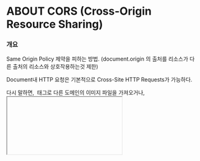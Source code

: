 # ABOUT CORS (Cross-Origin Resource Sharing)

### 개요 
Same Origin Policy 제약을 피하는 방법.
(document.origin 의 출처를 리소스가 다른 출처의 리소스와 상호작용하는것 제한)

Document내 HTTP 요청은 기본적으로 Cross-Site HTTP Requests가 가능하다.

다시 말하면, <img> 태그로 다른 도메인의 이미지 파일을 가져오거나, <iframe> 사용하거나, <link> 태그로 다른 도메인의 CSS를 가져오거나, <script> 태그로 다른 도메인의 JavaScript 라이브러리를 가져오는 것이 모두 가능하다.(embedding)

하지만
<script></script>로 둘러싸여 있는 스크립트에서 생성된 Cross-Site HTTP Requests는 Same Origin(scheme, domain, port) Policy를 적용 받기 때문에 Cross-Site HTTP Requests가 불가능하다.
또한 document에서 getByElement등으로 iframe 내부 참조 불가능하다.


- CORS는 W3C스펙, BROWSER의 Cross Domain Communication 허용을 위한.
- XMLHttpRequest객체를 개발자가 same-domain request롤 활용할 수 있게 허용.(same-origin policy 회피)

간단한 예  
- bob.com 이 alice.com 에 접근하고 싶다.(bob.com 도큐먼트에서 alice.com로 xhr요청) (same-origin policy에 의해 허용되지 않는 상황)
- 그러나, CORS 요청을 지원하고, alice.com도 응답으로 특정 Header(Access-Control-Allow-Origin)을 보낸다면, bob.com이 접근가능
- Client는 cross-origin request를 만들어야하고 (브라우저가 함)
- Server 에서도 CORS-support 설정을 해야한다.


### CORS 요청 생성
```javascript
function createCORSRequest(method, url){
  var xhr = new XMLHttpRequest();
  if("withCredentials" in xhr){
    // XMLHttpRequest 객체에 withCredentials property가 있으면 XMLHttpReuqest2 객체이다.
    xhr.open(method, url, true);
  }else if(typeof XDomainRequest != "undefined"){
    //IE 환경 지원
    xhr = new XDomainRequest();
    xhr.open(method, url);
  }else{
    xhr = null;
  }
  return xhr;
}

var xhr = createCORSRequest('GET', url);
if(!xhr){
  throw new Error('Cors not Supported');
}

```

#### Event handler
- 전통적으로 XMLHttpRequest는 onreadystatechange 이벤트 핸들러 가짐  
XHLHttpReuqest2 는 더 가짐.  

| Event Handler   |      Desc      |
|----------|:-------------:|
| onloadstart| 요청이 start되었을때 |
| onload |    요청이 성공적으로 완료되었을때   |
| onloadend | 요청이 완료되었을때 (성공실패 무관) |
| onprogress | 데이터가 로딩되거나 보내질때 |
등등 있음  

활용 케이스

```javascript
xhr.onload = function(){
  var responseText = xhr.responseText;
  console.log(responseText;)
}
```

#### withCredentials
cookies 요청에 포함하려면  
`xhr.withCredentials = true;`  
`Access-Control-Allow-Credentials: true`(preflight response) 해야한다.

#### 요청보내기
모든 설정이 완료되면 ,`xhr.send();`로 요청 보내기  
```javascript
function makeCORSRequest(){
  var url = 'http://otherdomain.com';
  var xhr = createCORSRequest('GET',url);

  xhr.onload = function(){
    var text = xhr.responseText;
    console.log('XHR LOADED, Response is', text);
  }

  xhr.send();
}
```


### 서버에 CORS supporting 설정
- CORS는 browser와 server간 다뤄지는 문제이다.
- 브라우저는 헤더를 더 추가하고, 때로는 추가 요청(preflight)을 보낸다
- 물론 이런 브라우저의 조치는 Client는 겉보기로는 알수 없다.  

<img src='./cors-flow.png'>
- 이런것들에 대한 구현은 Browser Manufacturer에서도 올바르게 구현해야한다


#### CORS type
- Cors 요청 타입은
  1. simple request
  2. not-so-simple request  

1. Simple Reuqest 는  
HTTP METHOD : HEAD GET POST  
HTTP HEADER : Accept, Accept-Language, Content-Language, Last-Event-ID, Content-Type(only application/x-www-form-urlencoded, multipart/form-data, text/plain), 커스텀헤더 불가    
일 경우.(1회만 요청)  
예)JSON-P corss-domain GET 요청, HTML from POST 요청 경우
위 조건을 만족하지 않으면   not-so-simple

2. not-so-simple Request는  
- preflight, actual request로 구성된다(2회 요청)


#### 1. Handling a simple Request
GET JS 요청
```javascript
var url = 'http://otherdomain.com/cors';
var xhr =  createCORSRequest('GET',url);
xhr.send();
```
HTTP Request
- Origin Header가있다고 해서 모두 CORS 요청은 아니지만, 모든 CORS 요청은 Origin 가짐  

```
GET /cors HTTP/1.1
Origin: api.alice.com     //CORS요청에 항상있는 헤더(scheme+domain+port) 브라우저 영역, 유저가 컨트롤 불가
Host: http://otherdomain.com/cors                  //요청을 보낼 서버
Accept-Language: en-US
Connection: keep-alive
User-Agent: Mozilla/5.0...
```

- 참고)
Same-origin request
```
POST /cors HTTP/1.1
Origin: http://api.bob.com
Host: api.bob.com
```
<strong>same-origin request에서 브라우저는 CORS 응답을 기대하지는 않는다</strong>

```
Access-Control-Allow-Origin: api.alice.com    //요청 Origin이 여기에 포함되지 않으면 서버는 물론 에러를 보냄
Access-Control-Allow-Credentials: true
Access-Control-Expose-Headers: FooBar
Content-Type: text/html; charset=utf-8
```  



모든 CORS 관계된 Header는 Acess-Control-* 형태이다
- Access-Control-Allow-Origin (required) : 모든 Valid한 CORS응답에 포함되야한다.   
모든 사이트가 접근하는 걸 허용하려면  *
- Access-Control-Allow-Credentials (optional) : 디폴트로 cookie는 CORS 요청에 포함되어있지 않지만, 포함시키고 그 포함시킨것을 가리키려면  
ture로 세팅 (XMLHttpRequest2 객체 withCredentials 값도 true로 ...)
- Access-Control-Expose-Headers (optional) : 클라이언트에 노출되도 되는 헤더 리스팅  
클라이언트는 XMLHttpRequest2.getResponseHeader()메서드로 위 헤더에서 리스팅된 CORS 응답 헤더에 접근 할 수 있다


#### 2. Handling a not-so-simple Request
에) PUT , content-type : application/json  인 경우  
하나의 요청으로 보이지만, 실제로 2개의 요청으로 구성된다
1. browser 가  preflight 요청을 보낸다 : 서버에 실제 요청(actual request)를 만들어도 되는지 물어보는 행위
2. actual request :  grant되면 실제 요청 보낸다  
Preflight 지원하려면 서버는 OPTIONS메서드 지원해야한다.  
Preflight Response는 캐시될수 있다. (매번 요청할때 마다 발행 필요 없게 하기위해)

Preflight Request
```
OPTIONS /cors HTTP/1.1
Origin: http://api.bob.com
Access-Control-Request-Method: PUT
Access-Control-Request-Headers: X-Custom-Header
Host: api.alice.com
Accept-Language: en-US
Connection: keep-alive
User-Agent: Mozilla/5.0...
```  
- Access-Control-Request-Method : Actual Request에서 사용할 메서드 기술
- Access-Control-Request-Headers : 실제 요청에 포함되는 헤더들 기술  
서버는 Preflight 요청 위 2개 헤더 정보를 가지고 , actual request를 허용 할 것인지 판단한다.  
허용을 하겠다면 Preflight Response를 보낸다
```
Access-Control-Allow-Origin: http://api.bob.com
Access-Control-Allow-Methods: GET, POST, PUT
Access-Control-Allow-Headers: X-Custom-Header
Content-Type: text/html; charset=utf-8
```
- Access-Control-Allow-Origin (required) : 접근 허용할 도메인 리스트
- Access-Control-Allow-Methods (required) : 접근 허용할 메서드 리스트 supported모든 메서드 리턴
- Access-Control-Allow-Headers(Access-Control-Request-Headers가 요청에 있었다면 required) : 서버에서 서포트되는 요청 헤더 리스트
- Access-Control-Max-Age (optional) - 브라우저가 해당시간동안  preflight response 캐시함(브라우저가 매 요청마다 2번 요청을 만들어 보내는것 방지)  


Preflight가 성공하면 Actual 단계로..  
preflight 단계에서 서버가 CORS요청을 DENY하고 싶으면, CORS 헤더없는 일반적인 응답을 보내면됨(브라우저는 그러면 actual request만들지 않음)


참고1 [link](www.html5rocks.com/en/tutorials/cors/)
참고2 [link](http://hanmomhanda.github.io/2015/07/21/Cross-Origin-Resource-Sharing/)

